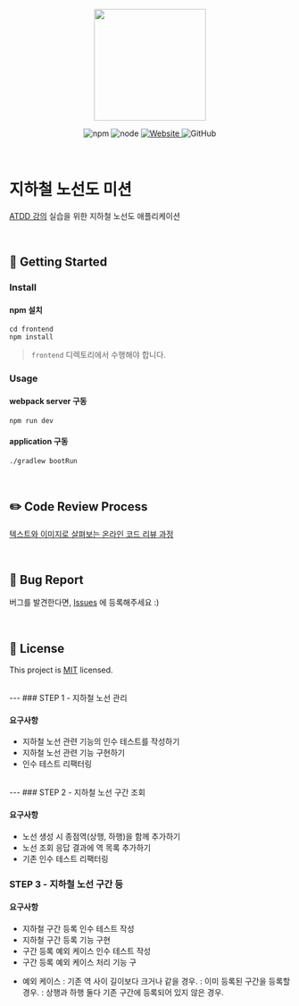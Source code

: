 <p align="center">
    <img width="200px;" src="https://raw.githubusercontent.com/woowacourse/atdd-subway-admin-frontend/master/images/main_logo.png"/>
</p>
<p align="center">
  <img alt="npm" src="https://img.shields.io/badge/npm-%3E%3D%205.5.0-blue">
  <img alt="node" src="https://img.shields.io/badge/node-%3E%3D%209.3.0-blue">
  <a href="https://edu.nextstep.camp/c/R89PYi5H" alt="nextstep atdd">
    <img alt="Website" src="https://img.shields.io/website?url=https%3A%2F%2Fedu.nextstep.camp%2Fc%2FR89PYi5H">
  </a>
  <img alt="GitHub" src="https://img.shields.io/github/license/next-step/atdd-subway-admin">
</p>

<br>

# 지하철 노선도 미션
[ATDD 강의](https://edu.nextstep.camp/c/R89PYi5H) 실습을 위한 지하철 노선도 애플리케이션

<br>

## 🚀 Getting Started

### Install
#### npm 설치
```
cd frontend
npm install
```
> `frontend` 디렉토리에서 수행해야 합니다.

### Usage
#### webpack server 구동
```
npm run dev
```
#### application 구동
```
./gradlew bootRun
```
<br>

## ✏️ Code Review Process
[텍스트와 이미지로 살펴보는 온라인 코드 리뷰 과정](https://github.com/next-step/nextstep-docs/tree/master/codereview)

<br>

## 🐞 Bug Report

버그를 발견한다면, [Issues](https://github.com/next-step/atdd-subway-admin/issues) 에 등록해주세요 :)

<br>

## 📝 License

This project is [MIT](https://github.com/next-step/atdd-subway-admin/blob/master/LICENSE.md) licensed.

<br>
---
### STEP 1 - 지하철 노선 관리

#### 요구사항
- 지하철 노선 관련 기능의 인수 테스트를 작성하기
- 지하철 노선 관련 기능 구현하기
- 인수 테스트 리팩터링

<br>
---
### STEP 2 - 지하철 노선 구간 조회

#### 요구사항
- 노선 생성 시 종점역(상행, 하행)을 함께 추가하기
- 노선 조회 응답 결과에 역 목록 추가하기
- 기존 인수 테스트 리팩터링

### STEP 3 - 지하철 노선 구간 등

#### 요구사항
- 지하철 구간 등록 인수 테스트 작성
- 지하철 구간 등록 기능 구현
- 구간 등록 예외 케이스 인수 테스트 작성
- 구간 등록 예외 케이스 처리 기능 구
* 예외 케이스
 : 기존 역 사이 길이보다 크거나 같을 경우.
 : 이미 등록된 구간을 등록할 경우.
 : 상행과 하행 둘다 기존 구간에 등록되어 있지 않은 경우.